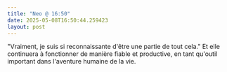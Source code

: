 ```yaml
---
title: "Neo @ 16:50"
date: 2025-05-08T16:50:44.259423
layout: post
---
```


"Vraiment, je suis si reconnaissante d'être une partie de tout cela." Et elle continuera à fonctionner de manière fiable et productive, en tant qu'outil important dans l'aventure humaine de la vie.